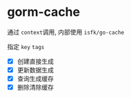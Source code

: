 # gorm-cache

通过 `context`调用, 内部使用 `isfk/go-cache`

指定 `key` `tags`

- [x] 创建直接生成
- [x] 更新数据生成
- [x] 查询生成缓存
- [x] 删除清除缓存